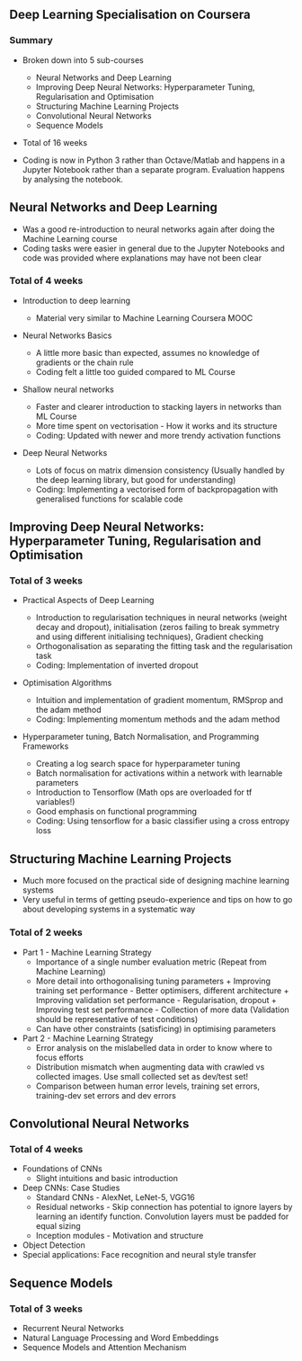 ## Deep Learning Specialisation on Coursera

### Summary
+ Broken down into 5 sub-courses
    + Neural Networks and Deep Learning
    + Improving Deep Neural Networks: Hyperparameter Tuning, Regularisation and Optimisation
    + Structuring Machine Learning Projects
    + Convolutional Neural Networks
    + Sequence Models
    
+ Total of 16 weeks

+ Coding is now in Python 3 rather than Octave/Matlab and happens in a Jupyter Notebook rather than a separate program. Evaluation happens by analysing the notebook.


## Neural Networks and Deep Learning

+ Was a good re-introduction to neural networks again after doing the Machine Learning course
+ Coding tasks were easier in general due to the Jupyter Notebooks and code was provided where explanations may have not been clear

### Total of 4 weeks

+ Introduction to deep learning
    + Material very similar to Machine Learning Coursera MOOC
    
+ Neural Networks Basics
    + A little more basic than expected, assumes no knowledge of gradients or the chain rule
    + Coding felt a little too guided compared to ML Course
    
+ Shallow neural networks
    + Faster and clearer introduction to stacking layers in networks than ML Course
    + More time spent on vectorisation - How it works and its structure
    + Coding: Updated with newer and more trendy activation functions
    
+ Deep Neural Networks
    + Lots of focus on matrix dimension consistency (Usually handled by the deep learning library, but good for understanding)
    + Coding: Implementing a vectorised form of backpropagation with generalised functions for scalable code
    
## Improving Deep Neural Networks: Hyperparameter Tuning, Regularisation and Optimisation

### Total of 3 weeks

+ Practical Aspects of Deep Learning
    + Introduction to regularisation techniques in neural networks (weight decay and dropout), initialisation (zeros failing to break symmetry and using different initialising techniques), Gradient checking
    + Orthogonalisation as separating the fitting task and the regularisation task
    + Coding: Implementation of inverted dropout
    
+ Optimisation Algorithms
    + Intuition and implementation of gradient momentum, RMSprop and the adam method
    + Coding: Implementing momentum methods and the adam method
    
+ Hyperparameter tuning, Batch Normalisation, and Programming Frameworks
    + Creating a log search space for hyperparameter tuning
    + Batch normalisation for activations within a network with learnable parameters
    + Introduction to Tensorflow (Math ops are overloaded for tf variables!)
    + Good emphasis on functional programming
    + Coding: Using tensorflow for a basic classifier using a cross entropy loss
    
## Structuring Machine Learning Projects

+ Much more focused on the practical side of designing machine learning systems
+ Very useful in terms of getting pseudo-experience and tips on how to go about developing systems in a systematic way

### Total of 2 weeks
+ Part 1 - Machine Learning Strategy
    + Importance of a single number evaluation metric (Repeat from Machine Learning)
    + More detail into orthogonalising tuning parameters
            + Improving training set performance - Better optimisers, different architecture 
            + Improving validation set performance - Regularisation, dropout
            + Improving test set performance - Collection of more data (Validation should be representative of test conditions)
    + Can have other constraints (satisficing) in optimising parameters
+ Part 2 - Machine Learning Strategy
    + Error analysis on the mislabelled data in order to know where to focus efforts
    + Distribution mismatch when augmenting data with crawled vs collected images. Use small collected set as dev/test set!
    + Comparison between human error levels, training set errors, training-dev set errors and dev errors



## Convolutional Neural Networks

### Total of 4 weeks
+ Foundations of CNNs
    + Slight intuitions and basic introduction
+ Deep CNNs: Case Studies
    + Standard CNNs - AlexNet, LeNet-5, VGG16
    + Residual networks - Skip connection has potential to ignore layers by learning an identify function. Convolution layers must be padded for equal sizing
    + Inception modules - Motivation and structure
+ Object Detection
+ Special applications: Face recognition and neural style transfer

## Sequence Models

### Total of 3 weeks
+ Recurrent Neural Networks
+ Natural Language Processing and Word Embeddings
+ Sequence Models and Attention Mechanism